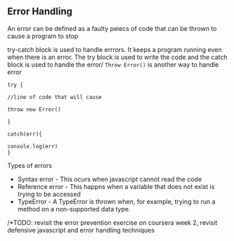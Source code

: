 ## Error Handling

An error can be defined as a faulty peiecs of code that can be thrown to cause a program to stop

try-catch block is used to handle errrors. It keeps a program running even when there is an error. The try block is used to write the code and the catch block is used to handle the error/ `Throw Error()` is another way to handle error

```
try {

//line of code that will cause

throw new Error()

}

catch(err){

console.log(err)
}
```

Types of errors

- Syntax error - This ocurs when javascript cannot read the code
- Reference error - This happns when a variable that does not exist is trying to be accessed
- TypeError - A TypeError is thrown when, for example, trying to run a method on a non-supported data type.

/\*TODO: revisit the error prevention exercise on coursera week 2, revisit defensive javascript and error handling techniques
